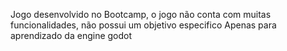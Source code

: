 Jogo desenvolvido no Bootcamp, o jogo não conta com muitas funcionalidades, não possui um objetivo especifico
Apenas para aprendizado da engine godot
